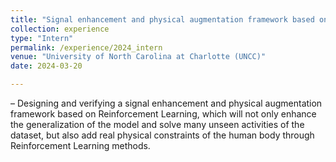 ```yaml
---
title: "Signal enhancement and physical augmentation framework based on Reinforcement Learning"
collection: experience
type: "Intern"
permalink: /experience/2024_intern
venue: "University of North Carolina at Charlotte (UNCC)"
date: 2024-03-20

---
```


– Designing and verifying a signal enhancement and physical augmentation framework based on Reinforcement Learning, which will not only enhance the generalization of the model and solve many unseen activities of the dataset, but also add real physical constraints of the human body through Reinforcement Learning methods.

